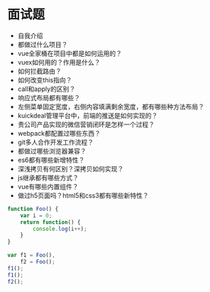 # 面试题

* 自我介绍
* 都做过什么项目？
* vue全家桶在项目中都是如何运用的？
* vuex如何用的？作用是什么？
* 如何拦截路由？
* 如何改变this指向？
* call和apply的区别？
* 响应式布局都有哪些？
* 左侧菜单固定宽度，右侧内容填满剩余宽度，都有哪些种方法布局？
* kuickdeal管理平台中，前端的推送是如何实现的？
* 贵公司产品实现的微信营销闭环是怎样一个过程？
* webpack都配置过哪些东西？
* git多人合作开发工作流程？
* 都做过哪些浏览器兼容？
* es6都有哪些新增特性？
* 深浅拷贝有何区别？深拷贝如何实现？
* js继承都有哪些方式？
* vue有哪些内置组件？
* 做过h5页面吗？html5和css3都有哪些新特性？

``` js
function Foo() {
    var i = 0;
    return function() {
        console.log(i++);
    }
}
 
var f1 = Foo(),
    f2 = Foo();
f1();
f1();
f2();
```
